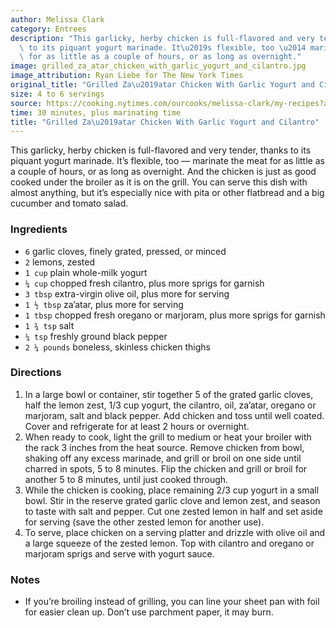 ```yaml
---
author: Melissa Clark
category: Entrees
description: "This garlicky, herby chicken is full-flavored and very tender, thanks\
  \ to its piquant yogurt marinade. It\u2019s flexible, too \u2014 marinate the meat\
  \ for as little as a couple of hours, or as long as overnight."
image: grilled_za_atar_chicken_with_garlic_yogurt_and_cilantro.jpg
image_attribution: Ryan Liebe for The New York Times
original_title: "Grilled Za\u2019atar Chicken With Garlic Yogurt and Cilantro"
size: 4 to 6 servings
source: https://cooking.nytimes.com/ourcooks/melissa-clark/my-recipes?action=click&module=byline&region=recipe%20page
time: 30 minutes, plus marinating time
title: "Grilled Za\u2019atar Chicken With Garlic Yogurt and Cilantro"
---
```

This garlicky, herby chicken is full-flavored and very tender, thanks to its piquant yogurt marinade. It’s flexible, too — marinate the meat for as little as a couple of hours, or as long as overnight. And the chicken is just as good cooked under the broiler as it is on the grill. You can serve this dish with almost anything, but it’s especially nice with pita or other flatbread and a big cucumber and tomato salad. 

### Ingredients

* `6` garlic cloves, finely grated, pressed, or minced
* `2` lemons, zested
* `1 cup` plain whole-milk yogurt
* `¼ cup` chopped fresh cilantro, plus more sprigs for garnish
* `3 tbsp` extra-virgin olive oil, plus more for serving
* `1 ½ tbsp` za’atar, plus more for serving
* `1 tbsp` chopped fresh oregano or marjoram, plus more sprigs for garnish
* `1 ¾ tsp` salt
* `¼ tsp` freshly ground black pepper
* `2 ¼ pounds` boneless, skinless chicken thighs

### Directions

1. In a large bowl or container, stir together 5 of the grated garlic cloves, half the lemon zest, 1/3 cup yogurt, the cilantro, oil, za’atar, oregano or marjoram, salt and black pepper. Add chicken and toss until well coated. Cover and refrigerate for at least 2 hours or overnight.
2. When ready to cook, light the grill to medium or heat your broiler with the rack 3 inches from the heat source. Remove chicken from bowl, shaking off any excess marinade, and grill or broil on one side until charred in spots, 5 to 8 minutes. Flip the chicken and grill or broil for another 5 to 8 minutes, until just cooked through.
3. While the chicken is cooking, place remaining 2/3 cup yogurt in a small bowl. Stir in the reserve grated garlic clove and lemon zest, and season to taste with salt and pepper. Cut one zested lemon in half and set aside for serving (save the other zested lemon for another use).
4. To serve, place chicken on a serving platter and drizzle with olive oil and a large squeeze of the zested lemon. Top with cilantro and oregano or marjoram sprigs and serve with yogurt sauce.

### Notes

- If you’re broiling instead of grilling, you can line your sheet pan with foil for easier clean up. Don’t use parchment paper, it may burn.